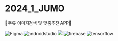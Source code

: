 # 2024_1_JUMO
🍺주류 이미지검색 및 맞춤추천 APP🍾

![Figma](https://img.shields.io/badge/Figma-F24E1E.svg?&style=for-the-badge&logo=Figma&logoColor=white)
![androidstudio](https://img.shields.io/badge/androidstudio-3DDC84.svg?&style=for-the-badge&logo=androidstudio&logoColor=white)
<img src="https://img.shields.io/badge/Java-007396?style=flat-square&logo=java&logoColor=white"/></a>
![firebase](https://img.shields.io/badge/firebase-FFCA28.svg?&style=for-the-badge&logo=firebase&logoColor=white)
![tensorflow](https://img.shields.io/badge/tensorflow-FF6F00.svg?&style=for-the-badge&logo=tensorflow&logoColor=white)
